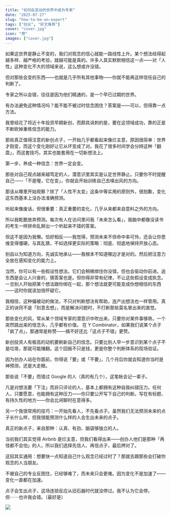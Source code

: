 ```yaml
---
title: "如何在变动的世界中成为专家"
date: "2025-07-27"
slug: "how-to-be-an-expert"
tags: ["创业", "好文推荐"]
cover: "cover.jpg"
icon: "😎"
images: ["cover.jpg"]
---
```

如果这世界是静止不变的，我们对观念的信心就能一路线性上升。某个想法经得起越多样、越严格的考验，就越可能是真的。许多人其实默默相信这一点——对「人性」这种变化不大的领域来说，这么想或许没错。



但对那些会变的东西——也就是几乎所有其他事物——你就不能再这样信任自己的判断了。



专家之所以会错，往往是因为他们精通的，是一个早已过期的世界。



有办法避免这种情况吗？能不能不被过时信念困住？答案是——可以，但得靠一点方法。



我曾经花了将近十年投资早期新创，而颇具讽刺的是，要在这领域成功，靠的正是不断砍掉重练信念的能力。



那些真正值得注意的新创点子，一开始几乎都看起来像烂主意，原因很简单：世界才刚变，而这个变化刚好让它从坏变成了对。我花了很多时间学会分辨这种「翻盘」，而这套技巧，其实也能套用在一切新想法上。



第一步，养成一种信念：世界一定会变。



那些对自己观点越来越笃定的人，潜意识里其实是认定世界静止。只要你不时提醒自己——「不是喔，它在变」，你就会开始训练自己去嗅出风的方向。



那该从哪里开始观察？除了「人性不太变」这条中等实用的原则外，很抱歉，变化这东西基本上没办法准确预测。



听起来像废话，但很重要：真正重要的变化，几乎从来都来自意料之外的方向。



所以我乾脆放弃预测。每次有人在访问里问我「未来怎么看」，我脑中都像没读书的考生一样拼命乱掰出一个听起来不错的答案。



但这不是因为我懒。恰好相反——我觉得，预测未来不但命中率可怜，还会让你思维变得僵硬。与其乱猜，不如选择更实际的策略：彻底、彻底地保持开放心态。



别自以为知道方向，先诚实地承认——我根本不知道哪边才是对的。然后把注意力全放在感知变化的能力上。



当然，你可以有一些假设性想法。它们会稍微绑住你没错，但也会驱动你前进。追东西是会让人兴奋的，猜答案也是。但你得非常有纪律，不让这些假设变成执念。
一旦别人开始把某个想法跟你绑在一起，那个想法就更可能变成你想相信的东西——这时你就该加倍怀疑它。



我相信，这种偏被动的做法，不只对判断想法有帮助，连产出想法也一样管用。真正的诀窍不是「刻意去想」，而是解决问题时，不打断那些莫名冒出来的直觉。



那些变化的风，常从某个领域专家的潜意识中吹出来。只要你对某件事够熟，一个突然跳出来的怪念头，几乎都有价值。
在 Y Combinator，如果我们说某个点子「疯了点」，那通常是称赞——搞不好还比「这点子不错」更赞。



新创投资人有极高的动机要刷新自己的信念。只要比别人早一步意识到某个点子不是垃圾，那就可能赚翻。这个回报不只是钱，更是你整个判断体系的现场验证。



因为创办人站在你面前，你得说「要」或「不要」，几个月后你就会知道你当时是神预测，还是大走眼。



那些说「不要」而错过 Google 的人（真的有几个），这笔帐会记一辈子。



凡是对想法要「下注」而非只评论的人，基本上都拥有这种自我纠错压力。任何人，只要愿意，也能拥有这种压力——你只要公开写下自己的判断。写在有标题、有持久性的地方——你会比闲聊时在意得多。



另一个我很常用的技巧：一开始先看人，不先看点子。虽然我们无法预测未来的点子长什么样，但我很能预测什么样的人会生出未来的点子。



真正的新点子，来自那种：认真、有劲、脑袋够独立的人。



当初我们其实觉得 Airbnb 是烂主意，但我们看得出来——创办人他们是那种「再怪都不会怕」的人，所以我们选择先信人、再信点子，最后押对了。



这招其实通用：想要快一点知道自己什么观念已经过时了？那就去跟那些会打破你观念的人当朋友。



不被自己的专业反困住，已经够难了，而未来只会更难。因为变化不是加速了——变化一直都在加速。



点子会生出点子，这场连锁反应从旧石器时代就没停过。我不认为它会停。
但⋯⋯也许我会错。（最好是）




![](https://prod-files-secure.s3.us-west-2.amazonaws.com/112d0858-5090-4d34-a606-b75eb8d65fd2/46476355-9cf3-4e99-9b7a-3531bc426380/1000202064.png?X-Amz-Algorithm=AWS4-HMAC-SHA256&X-Amz-Content-Sha256=UNSIGNED-PAYLOAD&X-Amz-Credential=ASIAZI2LB466U73W5IQK%2F20250904%2Fus-west-2%2Fs3%2Faws4_request&X-Amz-Date=20250904T021908Z&X-Amz-Expires=3600&X-Amz-Security-Token=IQoJb3JpZ2luX2VjEOr%2F%2F%2F%2F%2F%2F%2F%2F%2F%2FwEaCXVzLXdlc3QtMiJHMEUCIQC5M7yyaG3rvyXg4KrzWxdN7tVT2P0CN7XTeXoeXRE1VAIgFpwup3uirUkLcPs38kbUMlx%2BgW8DAKWDp5AN0bnkdO4q%2FwMIUxAAGgw2Mzc0MjMxODM4MDUiDN%2Fz%2FiB4s9gCh7VXpCrcA6dp8IOPesQ3WRjub4pHCEyl90cWqe55dy%2FKQ%2BUXkyCF6WWwRVyl%2Bp6OyIYzPwlLqbIRpdKalh40%2FAXo600SXV6PHxKK0c5E2E17%2FZ2EkaaTPmweh0Zev7JTJ1bKa5rfaNsXQLkSdwqIysUSp5i43sW3rhZvBYBF5BGBvw3mHid4b%2BEmBCMO3W0Fv0c%2FunUxLvdSSGyjYpTZmeq1da9d5DdvmlS%2BA7H9kyuUMJ3peE10W3YJGwrua9%2FygLgjf0EUWC9ULuhGzKKCrOTNnsuJreyfztlplvHiqa6X%2FjJpOueoFOOp0k7CHdf%2BRKe%2BVbk5K6z24V8JsIyu2mHzMstrEWcIbM2gJtLTXbnHxoxYfuTBgBo7tvVLOvzSDSIfNUbo1FaylntPHiqZcJKaNT1zOftdKd5WZewATkAJaXZo28ApLUNTYG5QvCjXkDhrDDgirvKN9AjVMAILS32JjDZHSySdxJ%2BMqCYKJ1d1MN6pMWNOaOuBPQ99YY80thefcn6AsOCvlZe%2FMnIoRNHROVSmy1fSttOp%2FH64Erv%2BSCadcqjcm58l%2F6cMBWJ9mlu4X80HMNvXvncnV9wTO7Wn%2FJFNKR22auVk2%2FvodIJm4IL6%2F1%2Brfwm8fSW2dD69qxYkMNfo48UGOqUBL3JeLBPOtU4TKH9g2ts2wZQsGlNzIo2%2FJ5lyO9Ch9KvvdEV25JmB%2FJVf%2BtRUno2D1fBN4WqUkaGkEYAK726AxocCaWgg80p7VhucvTD6y78VbJjB7ciPboI3WTjoVY2corYlRMVS1NcWlLpn3U6qX6LtW0dlk4P4RsEW7neWtNf%2B4Q%2FYfjb562lBJpEWOIQmCtbZnAp2OJ%2BmxZFb%2FZngmoRudWHW&X-Amz-Signature=3c3d6e148297a03e03f7a2fab09fe0af3a7d5211a33b63d394e3e021fc8e208a&X-Amz-SignedHeaders=host&x-amz-checksum-mode=ENABLED&x-id=GetObject)

